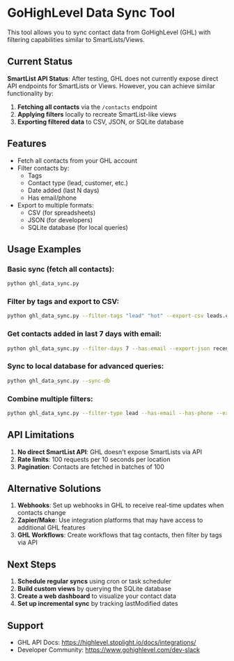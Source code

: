# GoHighLevel Data Sync Tool

This tool allows you to sync contact data from GoHighLevel (GHL) with filtering capabilities similar to SmartLists/Views.

## Current Status

**SmartList API Status**: After testing, GHL does not currently expose direct API endpoints for SmartLists or Views. However, you can achieve similar functionality by:

1. **Fetching all contacts** via the `/contacts` endpoint
2. **Applying filters** locally to recreate SmartList-like views
3. **Exporting filtered data** to CSV, JSON, or SQLite database

## Features

- Fetch all contacts from your GHL account
- Filter contacts by:
  - Tags
  - Contact type (lead, customer, etc.)
  - Date added (last N days)
  - Has email/phone
- Export to multiple formats:
  - CSV (for spreadsheets)
  - JSON (for developers)
  - SQLite database (for local queries)

## Usage Examples

### Basic sync (fetch all contacts):
```bash
python ghl_data_sync.py
```

### Filter by tags and export to CSV:
```bash
python ghl_data_sync.py --filter-tags "lead" "hot" --export-csv leads.csv
```

### Get contacts added in last 7 days with email:
```bash
python ghl_data_sync.py --filter-days 7 --has-email --export-json recent_contacts.json
```

### Sync to local database for advanced queries:
```bash
python ghl_data_sync.py --sync-db
```

### Combine multiple filters:
```bash
python ghl_data_sync.py --filter-type lead --has-email --has-phone --export-csv qualified_leads.csv
```

## API Limitations

1. **No direct SmartList API**: GHL doesn't expose SmartLists via API
2. **Rate limits**: 100 requests per 10 seconds per location
3. **Pagination**: Contacts are fetched in batches of 100

## Alternative Solutions

1. **Webhooks**: Set up webhooks in GHL to receive real-time updates when contacts change
2. **Zapier/Make**: Use integration platforms that may have access to additional GHL features
3. **GHL Workflows**: Create workflows that tag contacts, then filter by tags via API

## Next Steps

1. **Schedule regular syncs** using cron or task scheduler
2. **Build custom views** by querying the SQLite database
3. **Create a web dashboard** to visualize your contact data
4. **Set up incremental sync** by tracking lastModified dates

## Support

- GHL API Docs: https://highlevel.stoplight.io/docs/integrations/
- Developer Community: https://www.gohighlevel.com/dev-slack